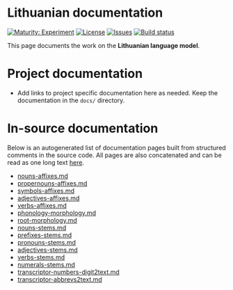 # Lithuanian documentation

[![Maturity: Experiment](https://img.shields.io/badge/Maturity-Experiment-black.svg)](https://giellalt.github.io/MaturityClassification.html)
[![License](https://img.shields.io/github/license/giellalt/lang-lit)](https://raw.githubusercontent.com/giellalt/lang-lit/develop/LICENSE)
[![Issues](https://img.shields.io/github/issues/giellalt/lang-lit)](https://github.com/giellalt/lang-lit/issues)
[![Build status](https://github.com/giellalt/lang-lit/workflows/Speller%20CI+CD/badge.svg)](https://github.com/giellalt/lang-lit/actions)

This page documents the work on the **Lithuanian language model**. 

# Project documentation

* Add links to project specific documentation here as needed. Keep the documentation in the `docs/` directory.

# In-source documentation

Below is an autogenerated list of documentation pages built from structured comments in the source code. All pages are also concatenated and can be read as one long text [here](lit.md).
* [nouns-affixes.md](nouns-affixes.md)
* [propernouns-affixes.md](propernouns-affixes.md)
* [symbols-affixes.md](symbols-affixes.md)
* [adjectives-affixes.md](adjectives-affixes.md)
* [verbs-affixes.md](verbs-affixes.md)
* [phonology-morphology.md](phonology-morphology.md)
* [root-morphology.md](root-morphology.md)
* [nouns-stems.md](nouns-stems.md)
* [prefixes-stems.md](prefixes-stems.md)
* [pronouns-stems.md](pronouns-stems.md)
* [adjectives-stems.md](adjectives-stems.md)
* [verbs-stems.md](verbs-stems.md)
* [numerals-stems.md](numerals-stems.md)
* [transcriptor-numbers-digit2text.md](transcriptor-numbers-digit2text.md)
* [transcriptor-abbrevs2text.md](transcriptor-abbrevs2text.md)
